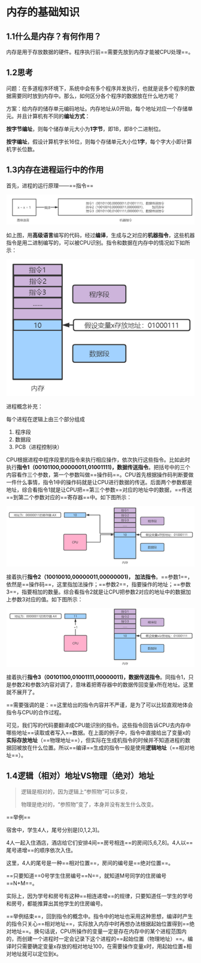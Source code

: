 # 内存的基础知识

## 1.1什么是内存？有何作用？

内存是用于存放数据的硬件。程序执行前==需要先放到内存才能被CPU处理==。

## 1.2思考

问题：在多道程序环境下，系统中会有多个程序并发执行，也就是说多个程序的数据需要同时放到内存中。那么，如何区分各个程序的数据放在什么地方呢？

方案：给内存的储存单元编码地址。内存地址从0开始，每个地址对应一个存储单元。并且计算机有不同的**编址方式**：

**按字节编址**，则每个储存单元大小为**1字节**，即1B，即8个二进制位。

**按字编址**，假设计算机字长16位，则每个存储单元大小位**1字**，每个字大小即计算机字长位数。

## 1.3内存在进程运行中的作用

首先，进程的运行原理——==指令==

![image-20220922095431538](https://raw.githubusercontent.com/Eneru7/img/main/img_folder/image-20220922095431538.png)

如上图，用**高级语言**编写的代码，经过**编译**，生成与之对应的**机器指令**，这些机器指令是用二进制编写的，可以被CPU识别。指令和数据在内存中的情况如下如所示：

![image-20220922101737142](https://raw.githubusercontent.com/Eneru7/img/main/img_folder/image-20220922101737142.png)

进程概念补充：

每个进程在逻辑上由三个部分组成

1. 程序段
2. 数据段
3. PCB（进程控制块）

CPU根据进程中程序段里的指令来执行相应操作，依次执行这些指令。比如此时执行**指令1（00101100,00000011,01001111)，数据传送指令**。把括号中的三个内容看作三个参数，第一个参数叫做==操作码==。CPU首先根据操作码判断要做一件什么事情，指令1中的操作码就是让CPU进行数据的传送。后面两个参数都是地址，综合看指令1就是让CPU把==第三个参数==对应的地址中的数据，==传送==到第二个参数对应的==寄存器==中。如下图所示：

![image-20220922102524520](https://raw.githubusercontent.com/Eneru7/img/main/img_folder/image-20220922102524520.png)

接着执行**指令2（10010010,00000011,00000001)， 加法指令**。==参数1==，依然是==操作码==，这里指加法操作；==参数2==，指要操作的地址；==参数3==，指要相加的数量。综合看指令2就是让CPU把参数2对应的地址中的数据加上参数3对应的值。如下图所示：

![image-20220922105839292](https://raw.githubusercontent.com/Eneru7/img/main/img_folder/image-20220922105839292.png)

接着执行**指令3（00101100,01001111,00000011)，数据传送指令**。同指令1，只是参数2和参数3内容对调了，意味着把寄存器中的数据传回变量x所在地址。这里就不展开了。

==需要强调的是：==这里给出的指令内容并不严谨，是为了可以比较直观地体会指令与CPU的合作过程。

可见，我们写的代码要翻译成CPU能识别的指令。这些指令回告诉CPU去内存中哪些地址==读取或者写入==数据。在上面的例子中，指令中直接给出了变量x的**实际存放地址**（==物理地址==），但实际在生成机指令的时候并不知道进程的数据回被放在什么位置。所以==编译==生成的指令一般是使用**逻辑地址**（==相对地址==）。

## 1.4逻辑（相对）地址VS物理（绝对）地址

> 逻辑是相对的，因为逻辑上“参照物”可以多变，
>
> 物理是绝对的，“参照物”变了，本身并没有发生什么改变。

==举例==

宿舍中，学生4人，尾号分别是[0,1,2,3]。

4人一起入住酒店，酒店给它们安排4间==房号相连==的房间[5,6,7,8]。4人以==尾号递增==的顺序依次入住。

这里，4人的尾号是一种==相对位置==，房间的编号是==绝对位置==。

==只要知道==0号学生住房编号==N==，就知道M号同学的住房编号==N+M==。

实际上，因为学号和房号有这种==相连递增==的规律，只要知道任一学生的学号和房号，都能推算出其他学生的住房编号。

==举例结束==，回到指令的概念中。指令中的地址也采用这种思想，编译时产生的指令只关心==相对地址==，实际放入内存中时再想办法根据起始位置得到==绝对地址==。换句话说，CPU所操作的变量一定是存在内存中的某个进程范围内的，而创建一个进程时一定会记录下这个进程的==起始位置（物理地址）==。编译时只需要确定变量x存放的相对地址100，在需要操作变量x时，用起始位置+相对地址就可以定位到x。